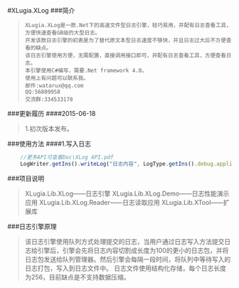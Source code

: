 #XLugia.XLog
###简介

>     XLugia.XLog是一款.Net下的高速文件型日志引擎，轻巧易用，并配有日志查看工具，方便快速查看GB级的大型日志。 	
>     开发该款日志引擎的初衷是为了替代原文本型日志速度不够快，并且日志过大后不方便查看的缺点。
>     该日志引擎使用方便，无需配置，直接调用接口即可，并配有日志查看工具，方便查看日志。
>     本引擎使用C#编写，需要.Net framework 4.0。
>     使用上有问题可以联系我。
>     邮件:watarux@qq.com
>     QQ:56809958    
>     交流群:334533178

###更新履历
####2015-06-18
>1.初次版本发布。

###使用方法
####1.写入日志
```javascript
    //更多API可查看Doc\XLog API.pdf
    LogWriter.getIns().writeLog("日志内容", LogType.getIns().debug.application);
```

###项目说明
>    XLugia.Lib.XLog——日志引擎
>    XLugia.Lib.XLog.Demo——日志性能演示应用
>    XLugia.Lib.XLog.Reader——日志读取应用
>    XLugia.Lib.XTool——扩展库

###日志引擎原理
>    该日志引擎使用队列方式处理提交的日志，当用户通过日志写入方法提交日志给引擎后，引擎会先将日志内容切割成长度为100的更小的日志包，并将日志包发送给队列管理器。然后引擎会每隔一段时间，将队列中等待写入的日志打包，写入到日志文件中。
>    日志文件使用结构化存储，每个日志长度为256，目前缺点是不支持数据压缩。